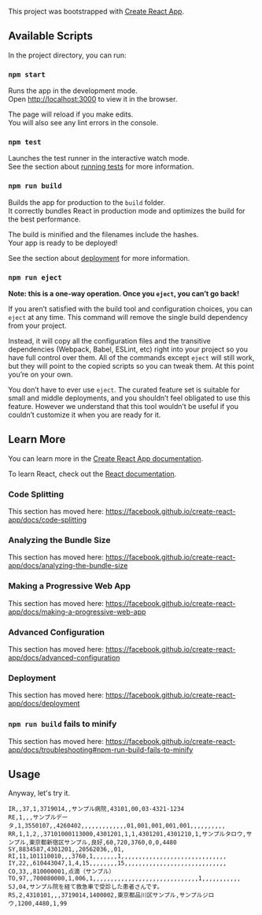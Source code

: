This project was bootstrapped with [Create React App](https://github.com/facebook/create-react-app).

## Available Scripts

In the project directory, you can run:

### `npm start`

Runs the app in the development mode.<br>
Open [http://localhost:3000](http://localhost:3000) to view it in the browser.

The page will reload if you make edits.<br>
You will also see any lint errors in the console.

### `npm test`

Launches the test runner in the interactive watch mode.<br>
See the section about [running tests](https://facebook.github.io/create-react-app/docs/running-tests) for more information.

### `npm run build`

Builds the app for production to the `build` folder.<br>
It correctly bundles React in production mode and optimizes the build for the best performance.

The build is minified and the filenames include the hashes.<br>
Your app is ready to be deployed!

See the section about [deployment](https://facebook.github.io/create-react-app/docs/deployment) for more information.

### `npm run eject`

**Note: this is a one-way operation. Once you `eject`, you can’t go back!**

If you aren’t satisfied with the build tool and configuration choices, you can `eject` at any time. This command will remove the single build dependency from your project.

Instead, it will copy all the configuration files and the transitive dependencies (Webpack, Babel, ESLint, etc) right into your project so you have full control over them. All of the commands except `eject` will still work, but they will point to the copied scripts so you can tweak them. At this point you’re on your own.

You don’t have to ever use `eject`. The curated feature set is suitable for small and middle deployments, and you shouldn’t feel obligated to use this feature. However we understand that this tool wouldn’t be useful if you couldn’t customize it when you are ready for it.

## Learn More

You can learn more in the [Create React App documentation](https://facebook.github.io/create-react-app/docs/getting-started).

To learn React, check out the [React documentation](https://reactjs.org/).

### Code Splitting

This section has moved here: https://facebook.github.io/create-react-app/docs/code-splitting

### Analyzing the Bundle Size

This section has moved here: https://facebook.github.io/create-react-app/docs/analyzing-the-bundle-size

### Making a Progressive Web App

This section has moved here: https://facebook.github.io/create-react-app/docs/making-a-progressive-web-app

### Advanced Configuration

This section has moved here: https://facebook.github.io/create-react-app/docs/advanced-configuration

### Deployment

This section has moved here: https://facebook.github.io/create-react-app/docs/deployment

### `npm run build` fails to minify

This section has moved here: https://facebook.github.io/create-react-app/docs/troubleshooting#npm-run-build-fails-to-minify

## Usage

Anyway, let's try it.

```csv
IR,,37,1,3719014,,サンプル病院,43101,00,03-4321-1234
RE,1,,,サンプルデータ,1,3550107,,4260402,,,,,,,,,,,,,01,001,001,001,001,,,,,,,,,,
RR,1,1,2,,37101000113000,4301201,1,1,4301201,4301210,1,サンプルタロウ,サンプル,東京都新宿区サンプル,良好,60,720,3760,0,0,4480
SY,8834587,4301201,,20562036,,01,
RI,11,101110010,,,3760,1,,,,,,,1,,,,,,,,,,,,,,,,,,,,,,,,,,,,,,
IY,22,,610443047,1,4,15,,,,,,,,15,,,,,,,,,,,,,,,,,,,,,,,,,,,,,
CO,33,,810000001,点滴（サンプル）
TO,97,,700080000,1,006,1,,,,,,,,,,,,,,,,,,,,,,,,,,,,,,1,,,,,,,,,,,
SJ,04,サンプル院を経て救急車で受診した患者さんです。
RS,2,4310101,,,3719014,1400002,東京都品川区サンプル,サンプルジロウ,1200,4480,1,99
```
